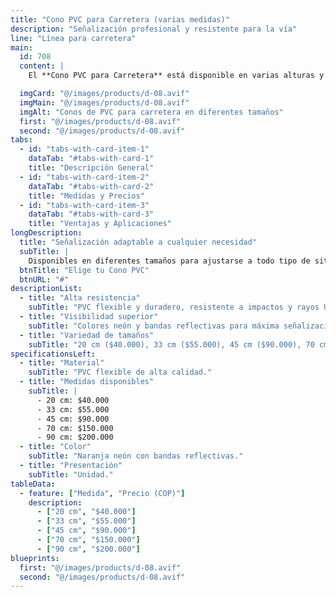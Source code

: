 ```yaml
---
title: "Cono PVC para Carretera (varias medidas)"
description: "Señalización profesional y resistente para la vía"
line: "Línea para carretera"
main:
  id: 708
  content: |
    El **Cono PVC para Carretera** está disponible en varias alturas y es ideal para señalizar zonas de trabajo, desvíos o emergencias. Fabricado en PVC de alta resistencia, soporta el uso intensivo y las condiciones climáticas adversas.

  imgCard: "@/images/products/d-08.avif"
  imgMain: "@/images/products/d-08.avif"
  imgAlt: "Conos de PVC para carretera en diferentes tamaños"
  first: "@/images/products/d-08.avif"
  second: "@/images/products/d-08.avif"
tabs:
  - id: "tabs-with-card-item-1"
    dataTab: "#tabs-with-card-1"
    title: "Descripción General"
  - id: "tabs-with-card-item-2"
    dataTab: "#tabs-with-card-2"
    title: "Medidas y Precios"
  - id: "tabs-with-card-item-3"
    dataTab: "#tabs-with-card-3"
    title: "Ventajas y Aplicaciones"
longDescription:
  title: "Señalización adaptable a cualquier necesidad"
  subTitle: |
    Disponibles en diferentes tamaños para ajustarse a todo tipo de situaciones viales, desde emergencias hasta obras públicas.
  btnTitle: "Elige tu Cono PVC"
  btnURL: "#"
descriptionList:
  - title: "Alta resistencia"
    subTitle: "PVC flexible y duradero, resistente a impactos y rayos UV."
  - title: "Visibilidad superior"
    subTitle: "Colores neón y bandas reflectivas para máxima señalización."
  - title: "Variedad de tamaños"
    subTitle: "20 cm ($40.000), 33 cm ($55.000), 45 cm ($90.000), 70 cm ($150.000), 90 cm ($200.000)."
specificationsLeft:
  - title: "Material"
    subTitle: "PVC flexible de alta calidad."
  - title: "Medidas disponibles"
    subTitle: |
      - 20 cm: $40.000
      - 33 cm: $55.000
      - 45 cm: $90.000
      - 70 cm: $150.000
      - 90 cm: $200.000
  - title: "Color"
    subTitle: "Naranja neón con bandas reflectivas."
  - title: "Presentación"
    subTitle: "Unidad."
tableData:
  - feature: ["Medida", "Precio (COP)"]
    description:
      - ["20 cm", "$40.000"]
      - ["33 cm", "$55.000"]
      - ["45 cm", "$90.000"]
      - ["70 cm", "$150.000"]
      - ["90 cm", "$200.000"]
blueprints:
  first: "@/images/products/d-08.avif"
  second: "@/images/products/d-08.avif"
---
```



